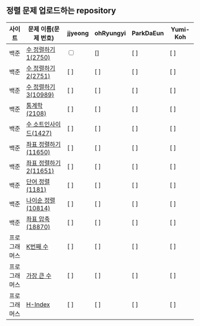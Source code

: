 ## 정렬 문제 업로드하는 repository
사이트|문제 이름(문제 번호)|jjyeong|ohRyungyi|ParkDaEun|Yumi-Koh
---|---|---|---|---|---
백준|[수 정렬하기1(2750)](https://www.acmicpc.net/problem/2750)| <input type="checkbox" /> |[]| [ ] | [ ]
백준|[수 정렬하기2(2751)](https://www.acmicpc.net/problem/2751)|[ ]|[ ]|[ ]|[ ]
백준|[수 정렬하기3(10989)](https://www.acmicpc.net/problem/10989)|[ ]|[ ]|[ ]|[ ]
백준|[통계학(2108)](https://www.acmicpc.net/problem/2108)|[ ]|[ ]|[ ]|[ ]
백준|[수 소트인사이드(1427)](https://www.acmicpc.net/problem/1427)|[ ]|[ ]|[ ]|[ ]
백준|[좌표 정렬하기(11650)](https://www.acmicpc.net/problem/11650)|[ ]|[ ]|[ ]|[ ]
백준|[좌표 정렬하기 2(11651)](https://www.acmicpc.net/problem/11651)|[ ]|[ ]|[ ]|[ ]
백준|[단어 정렬(1181)](https://www.acmicpc.net/problem/1181)|[ ]|[ ]|[ ]|[ ]
백준|[나이순 정렬(10814)](https://www.acmicpc.net/problem/10814)|[ ]|[ ]|[ ]|[ ]
백준|[좌표 압축(18870)](https://www.acmicpc.net/problem/18870)|[ ]|[ ]|[ ]|[ ]
프로그래머스|[K번째 수](https://programmers.co.kr/learn/courses/30/lessons/42748)|[ ]|[ ]|[ ]|[ ]
프로그래머스|[가장 큰 수](https://programmers.co.kr/learn/courses/30/lessons/42746)|[ ]|[ ]|[ ]|[ ]
프로그래머스|[H-Index](https://programmers.co.kr/learn/courses/30/lessons/42747)|[ ]|[ ]|[ ]|[ ]
